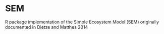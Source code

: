 # SEM
R package implementation of the Simple Ecosystem Model (SEM) originally documented in Dietze and Matthes 2014
